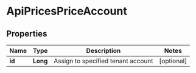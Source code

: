 

# ApiPricesPriceAccount

## Properties

Name | Type | Description | Notes
------------ | ------------- | ------------- | -------------
**id** | **Long** | Assign to specified tenant account |  [optional]




